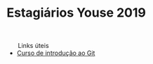  <h1>Estagiários Youse 2019</h1>
 <br/>
 <ul>
     <legend>Links úteis</legend>
     <li><a href="https://app.pluralsight.com/library/courses/git-fundamentals/table-of-contents">Curso de introdução ao Git</a></li>
 </ul>
<br/>
